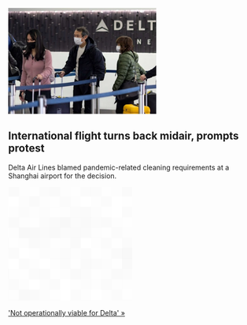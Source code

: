 
![International flight turns back midair, prompts protest](./20211228055850.png)
## International flight turns back midair, prompts protest

Delta Air Lines blamed pandemic-related cleaning requirements at a Shanghai airport for the decision.

![pic](../square_bg.png)

['Not operationally viable for Delta' »](https://www.yahoo.com/news/delta-flight-shanghai-turned-back-083648561.html)
